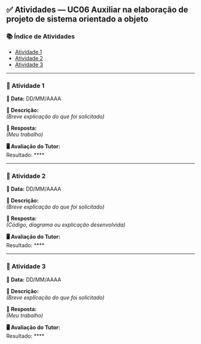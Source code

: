 ## ✅ Atividades — UC06 Auxiliar na elaboração de projeto de sistema orientado a objeto

### 📚 Índice de Atividades
- [Atividade 1](#-atividade-1)
- [Atividade 2](#-atividade-2)
- [Atividade 3](#-atividade-3)

---

### 📝 Atividade 1

**📅 Data:** DD/MM/AAAA

**📄 Descrição:**  
*(Breve explicação do que foi solicitado)*

**💬 Resposta:**  
*(Meu trabalho)*

**🖥️ Avaliação do Tutor:**  
Resultado: ****

---

### 📝 Atividade 2

**📅 Data:** DD/MM/AAAA

**📄 Descrição:**  
*(Breve explicação do que foi solicitado)*

**💬 Resposta:**  
*(Código, diagrama ou explicação desenvolvida)*

**🖥️ Avaliação do Tutor:**  
Resultado: ****

---

### 📝 Atividade 3

**📅 Data:** DD/MM/AAAA

**📄 Descrição:**  
*(Breve explicação do que foi solicitado)*

**💬 Resposta:**  
*(Meu trabalho)*

**🖥️ Avaliação do Tutor:**  
Resultado: ****
